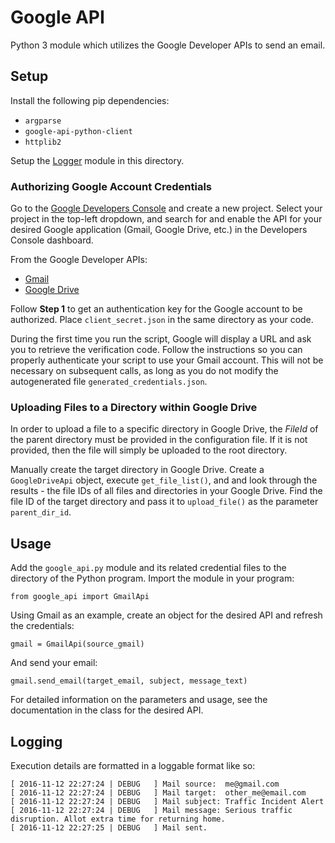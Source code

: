 # Google API

Python 3 module which utilizes the Google Developer APIs to send an email.

## Setup

Install the following pip dependencies:
* `argparse`
* `google-api-python-client`
* `httplib2`

Setup the [Logger](https://github.com/jleung51/utilities/tree/master/python_modules/logger) module in this directory.

### Authorizing Google Account Credentials

Go to the [Google Developers Console](https://console.developers.google.com/apis/api/drive/overview) and create a new project. Select your project in the top-left dropdown, and search for and enable the API for your desired Google application (Gmail, Google Drive, etc.) in the Developers Console dashboard.

From the Google Developer APIs:

* [Gmail](https://developers.google.com/gmail/api/quickstart/python)
* [Google Drive](https://developers.google.com/drive/v3/web/quickstart/python)

Follow **Step 1** to get an authentication key for the Google account to be authorized. Place `client_secret.json` in the same directory as your code.

During the first time you run the script, Google will display a URL and ask you to retrieve the verification code. Follow the instructions so you can properly authenticate your script to use your Gmail account. This will not be necessary on subsequent calls, as long as you do not modify the autogenerated file `generated_credentials.json`.

### Uploading Files to a Directory within Google Drive

In order to upload a file to a specific directory in Google Drive, the _FileId_ of the parent directory must be provided in the configuration file. If it is not provided, then the file will simply be uploaded to the root directory.

Manually create the target directory in Google Drive. Create a `GoogleDriveApi` object, execute `get_file_list()`, and and look through the results - the file IDs of all files and directories in your Google Drive. Find the file ID of the target directory and pass it to `upload_file()` as the parameter `parent_dir_id`.

## Usage

Add the `google_api.py` module and its related credential files to the directory of the Python program. Import the module in your program:
```
from google_api import GmailApi
```

Using Gmail as an example, create an object for the desired API and refresh the credentials:
```
gmail = GmailApi(source_gmail)
```

And send your email:
```
gmail.send_email(target_email, subject, message_text)
```

For detailed information on the parameters and usage, see the documentation in the class for the desired API.

## Logging

Execution details are formatted in a loggable format like so:
```
[ 2016-11-12 22:27:24 | DEBUG   ] Mail source:  me@gmail.com
[ 2016-11-12 22:27:24 | DEBUG   ] Mail target:  other_me@email.com
[ 2016-11-12 22:27:24 | DEBUG   ] Mail subject: Traffic Incident Alert
[ 2016-11-12 22:27:24 | DEBUG   ] Mail message: Serious traffic disruption. Allot extra time for returning home.
[ 2016-11-12 22:27:25 | DEBUG   ] Mail sent.
```
